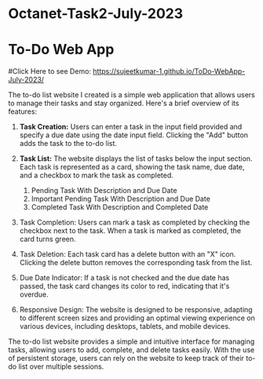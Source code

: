 # Octanet-Task2-July-2023
# To-Do Web App
#Click Here to see Demo: https://sujeetkumar-1.github.io/ToDo-WebApp-July-2023/

The to-do list website I created is a simple web application that allows users to manage their tasks and stay organized. Here's a brief overview of its features:

1. **Task Creation:** Users can enter a task in the input field provided and specify a due date using the date input field. Clicking the "Add" button adds the task to the to-do list.

2. **Task List:** The website displays the list of tasks below the input section. Each task is represented as a card, showing the task name, due date, and a checkbox to mark the task as completed.
   1. Pending Task With Description and Due Date
   2. Important Pending Task With Description and Due Date
   3. Completed Task With Description and Completed Date

4. Task Completion: Users can mark a task as completed by checking the checkbox next to the task. When a task is marked as completed, the card turns green.
 
5. Task Deletion: Each task card has a delete button with an "X" icon. Clicking the delete button removes the corresponding task from the list.

6. Due Date Indicator: If a task is not checked and the due date has passed, the task card changes its color to red, indicating that it's overdue.

7. Responsive Design: The website is designed to be responsive, adapting to different screen sizes and providing an optimal viewing experience on various devices, including desktops, tablets, and mobile devices.

The to-do list website provides a simple and intuitive interface for managing tasks, allowing users to add, complete, and delete tasks easily. With the use of persistent storage, users can rely on the website to keep track of their to-do list over multiple sessions.

